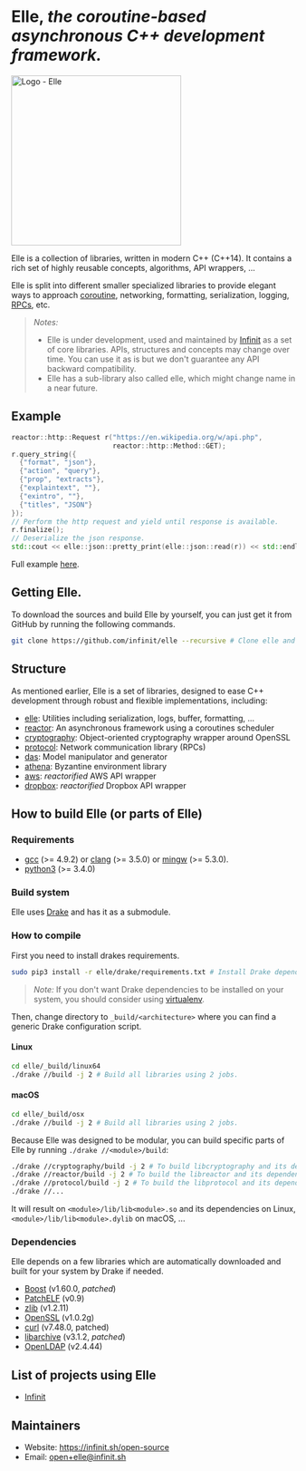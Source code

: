 # Elle, *the coroutine-based asynchronous C++ development framework.*

<img src="docs/static_files/elle_logotype@2x.png" alt="Logo - Elle" title="Elle logotype" width="300" style="max-width:300px;">

Elle is a collection of libraries, written in modern C++ (C++14). It contains a rich set of highly reusable concepts, algorithms, API wrappers, ...

Elle is split into different smaller specialized libraries to provide elegant ways to approach [coroutine](https://en.wikipedia.org/wiki/Coroutine), networking, formatting, serialization, logging, [RPCs](https://en.wikipedia.org/wiki/Remote_procedure_call), etc.

> *Notes:*
> - Elle is under development, used and maintained by [Infinit](https://infinit.sh) as a set of core libraries. APIs, structures and concepts may change over time. You can use it as is but we don't guarantee any API backward compatibility.
> - Elle has a sub-library also called elle, which might change name in a near future.

## Example
```cpp
reactor::http::Request r("https://en.wikipedia.org/w/api.php",
                         reactor::http::Method::GET);
r.query_string({
  {"format", "json"},
  {"action", "query"},
  {"prop", "extracts"},
  {"explaintext", ""},
  {"exintro", ""},
  {"titles", "JSON"}
});
// Perform the http request and yield until response is available.
r.finalize();
// Deserialize the json response.
std::cout << elle::json::pretty_print(elle::json::read(r)) << std::endl;
```
Full example [here](examples/samples/get_wikipedia.cc).

## Getting Elle.

To download the sources and build Elle by yourself, you can just get it from GitHub by running the following commands.

```bash
git clone https://github.com/infinit/elle --recursive # Clone elle and its submodules.
```

## Structure

As mentioned earlier, Elle is a set of libraries, designed to ease C++ development through robust and flexible implementations, including:
- [elle](elle): Utilities including serialization, logs, buffer, formatting, ...
- [reactor](reactor): An asynchronous framework using a coroutines scheduler
- [cryptography](cryptography): Object-oriented cryptography wrapper around OpenSSL
- [protocol](protocol): Network communication library (RPCs)
- [das](das): Model manipulator and generator
- [athena](athena): Byzantine environment library
- [aws](aws): *reactorified* AWS API wrapper
- [dropbox](dropbox): *reactorified* Dropbox API wrapper

## How to build Elle (or parts of Elle)

### Requirements

- [gcc](https://gcc.gnu.org) (>= 4.9.2) or [clang](http://clang.llvm.org) (>= 3.5.0) or [mingw](http://mingw.org) (>= 5.3.0).
- [python3](https://www.python.org/download) (>= 3.4.0)

### Build system

Elle uses [Drake](https://github.com/infinit/drake) and has it as a submodule.

### How to compile

First you need to install drakes requirements.

```bash
sudo pip3 install -r elle/drake/requirements.txt # Install Drake dependencies.
```
> *Note:* If you don't want Drake dependencies to be installed on your system, you should consider using [virtualenv](https://virtualenv.pypa.io/en/stable/installation).

Then, change directory to `_build/<architecture>` where you can find a generic Drake configuration script.

#### Linux


```bash
cd elle/_build/linux64
./drake //build -j 2 # Build all libraries using 2 jobs.
```

#### macOS

```bash
cd elle/_build/osx
./drake //build -j 2 # Build all libraries using 2 jobs.
```

Because Elle was designed to be modular, you can build specific parts of Elle by running `./drake //<module>/build`:

```bash
./drake //cryptography/build -j 2 # To build libcryptography and its dependencies.
./drake //reactor/build -j 2 # To build the libreactor and its dependencies.
./drake //protocol/build -j 2 # To build the libprotocol and its dependencies.
./drake //...
```
It will result on `<module>/lib/lib<module>.so` and its dependencies on Linux, `<module>/lib/lib<module>.dylib` on macOS, ...

### Dependencies

Elle depends on a few libraries which are automatically downloaded and built for your system by Drake if needed.

- [Boost](http://boost.org) (v1.60.0, _patched_)
- [PatchELF](http://nixos.org/patchelf.html) (v0.9)
- [zlib](http://www.zlib.net) (v1.2.11)
- [OpenSSL](https://www.openssl.org) (v1.0.2g)
- [curl](https://curl.haxx.se) (v7.48.0, patched)
- [libarchive](http://www.libarchive.org) (v3.1.2, _patched_)
- [OpenLDAP](http://www.openldap.org) (v2.4.44)

## List of projects using Elle

- [Infinit](https://github.com/infinit/infinit)

## Maintainers

 * Website: https://infinit.sh/open-source
 * Email: open+elle@infinit.sh
